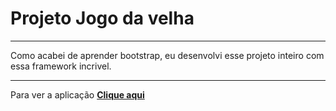 # Projeto Jogo da velha

* * *

Como acabei de aprender bootstrap, eu desenvolvi esse projeto inteiro com essa framework incrivel.

* * *

Para ver a aplicação **[Clique aqui]( https://62f43d4415eb2a354ab0ca55--regal-blini-aafed7.netlify.app/)**
